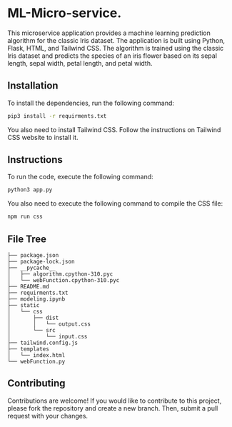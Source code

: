 # ML-Micro-service. 

This microservice application provides a machine learning prediction algorithm for the classic Iris dataset. The application is built using Python, Flask, HTML, and Tailwind CSS. The algorithm is trained using the classic Iris dataset and predicts the species of an iris flower based on its sepal length, sepal width, petal length, and petal width.

## Installation
To install the dependencies, run the following command:

```bash
pip3 install -r requirments.txt
```
You also need to install Tailwind CSS. Follow the instructions on Tailwind CSS website to install it.

## Instructions
To run the code, execute the following command:

```bash
python3 app.py
```

You also need to execute the following command to compile the CSS file:
```bash
npm run css
```

## File Tree
```tree
├── package.json
├── package-lock.json
├── __pycache__
│   ├── algorithm.cpython-310.pyc
│   └── webFunction.cpython-310.pyc
├── README.md
├── requirments.txt
├── modeling.ipynb
├── static
│   └── css
│       ├── dist
│       │   └── output.css
│       └── src
│           └── input.css
├── tailwind.config.js
├── templates
│   └── index.html
└── webFunction.py

```
## Contributing
Contributions are welcome! If you would like to contribute to this project, please fork the repository and create a new branch. Then, submit a pull request with your changes.